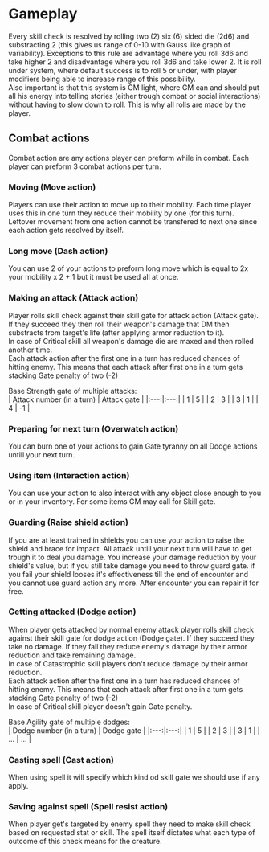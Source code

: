 # Gameplay

Every skill check is resolved by rolling two (2) six (6) sided die (2d6) and substracting 2 (this gives us range of 0-10 with Gauss like graph of variability). Exceptions to this rule are advantage where you roll 3d6 and take higher 2 and disadvantage where you roll 3d6 and take lower 2. It is roll under system, where default success is to roll 5 or under, with player modifiers being able to increase range of this possibility.  
Also important is that this system is GM light, where GM can and should put all his energy into telling stories (either trough combat or social interactions) without having to slow down to roll. This is why all rolls are made by the player.  

## Combat actions

Combat action are any actions player can preform while in combat. Each player can preform 3 combat actions per turn.

### Moving (Move action)

Players can use their action to move up to their mobility. Each time player uses this in one turn they reduce their mobility by one (for this turn). Leftover movement from one action cannot be transfered to next one since each action gets resolved by itself.

### Long move (Dash action)

You can use 2 of your actions to preform long move which is equal to 2x your mobility x 2 + 1 but it must be used all at once.

### Making an attack (Attack action)

Player rolls skill check against their skill gate for attack action (Attack gate). If they succeed they then roll their weapon's damage that DM then substracts from target's life (after applying armor reduction to it).  
In case of Critical skill all weapon's damage die are maxed and then rolled another time.  
Each attack action after the first one in a turn has reduced chances of hitting enemy. This means that each attack after first one in a turn gets stacking Gate penalty of two (-2)

Base Strength gate of multiple attacks:  
| Attack number (in a turn) | Attack gate |
|:---:|:---:|
| 1 | 5 |
| 2 | 3 |
| 3 | 1 |
| 4 | -1 |

### Preparing for next turn (Overwatch action)

You can burn one of your actions to gain Gate tyranny on all Dodge actions untill your next turn.

### Using item (Interaction action) 

You can use your action to also interact with any object close enough to you or in your inventory. For some items GM may call for Skill gate.

### Guarding (Raise shield action)

If you are at least trained in shields you can use your action to raise the shield and brace for impact. All attack untill your next turn will have to get trough it to deal you damage. You increase your damage reduction by your shield's value, but if you still take damage you need to throw guard gate. if you fail your shield looses it's effectiveness till the end of encounter and you cannot use guard action any more. After encounter you can repair it for free.

### Getting attacked (Dodge action)

When player gets attacked by normal enemy attack player rolls skill check against their skill gate for dodge action (Dodge gate). If they succeed they take no damage. If they fail they reduce enemy's damage by their armor reduction and take remaining damage.  
In case of Catastrophic skill players don't reduce damage by their armor reduction.  
Each attack action after the first one in a turn has reduced chances of hitting enemy. This means that each attack after first one in a turn gets stacking Gate penalty of two (-2)  
In case of Critical skill player doesn't gain Gate penalty.

Base Agility gate of multiple dodges:  
| Dodge number (in a turn) | Dodge gate |
|:---:|:---:|
| 1 | 5 |
| 2 | 3 |
| 3 | 1 |
| ... | ... |

### Casting spell (Cast action)

When using spell it will specify which kind od skill gate we should use if any apply.

### Saving against spell (Spell resist action)

When player get's targeted by enemy spell they need to make skill check based on requested stat or skill. The spell itself dictates what each type of outcome of this check means for the creature.